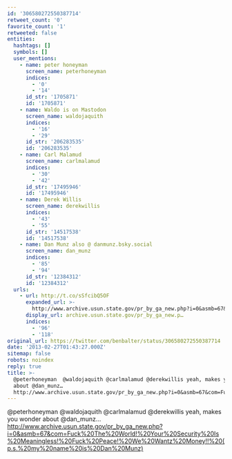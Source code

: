 ```yaml
---
id: '306580272550387714'
retweet_count: '0'
favorite_count: '1'
retweeted: false
entities:
  hashtags: []
  symbols: []
  user_mentions:
    - name: peter honeyman
      screen_name: peterhoneyman
      indices:
        - '0'
        - '14'
      id_str: '1705871'
      id: '1705871'
    - name: Waldo is on Mastodon
      screen_name: waldojaquith
      indices:
        - '16'
        - '29'
      id_str: '206283535'
      id: '206283535'
    - name: Carl Malamud
      screen_name: carlmalamud
      indices:
        - '30'
        - '42'
      id_str: '17495946'
      id: '17495946'
    - name: Derek Willis
      screen_name: derekwillis
      indices:
        - '43'
        - '55'
      id_str: '14517538'
      id: '14517538'
    - name: Dan Munz also @ danmunz.bsky.social
      screen_name: dan_munz
      indices:
        - '85'
        - '94'
      id_str: '12384312'
      id: '12384312'
  urls:
    - url: http://t.co/sSfcibQ5OF
      expanded_url: >-
        http://www.archive.usun.state.gov/pr_by_ga_new.php?i=0&asmb=67&com=Fuck%20The%20World!%20Your%20Security%20Is%20Meaningless!%20Fuck%20Peace!%20We%20Wantz%20Money!!%20(p.s.%20my%20name%20is%20Dan%20Munz
      display_url: archive.usun.state.gov/pr_by_ga_new.p…
      indices:
        - '96'
        - '118'
original_url: https://twitter.com/benbalter/status/306580272550387714
date: '2013-02-27T01:43:27.000Z'
sitemap: false
robots: noindex
reply: true
title: >-
  @peterhoneyman  @waldojaquith @carlmalamud @derekwillis yeah, makes you wonder
  about @dan_munz…
  http://www.archive.usun.state.gov/pr_by_ga_new.php?i=0&asmb=67&com=Fuck%20The%20World…
---
```


@peterhoneyman  @waldojaquith @carlmalamud @derekwillis yeah, makes you wonder about @dan_munz… http://www.archive.usun.state.gov/pr_by_ga_new.php?i=0&asmb=67&com=Fuck%20The%20World!%20Your%20Security%20Is%20Meaningless!%20Fuck%20Peace!%20We%20Wantz%20Money!!%20(p.s.%20my%20name%20is%20Dan%20Munz)